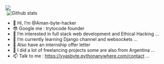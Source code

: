 <img style="display:block; margin-left:auto; margin-right:auto;" src="https://cutt.ly/6b1WJIw"><img>
![Github stats](https://github-readme-stats.vercel.app/api?username=Aman-byte-hacker)
- 👋 Hi, I’m @Aman-byte-hacker
- 😎 Google me : trytocode founder
- 👀 I’m interested in full stack web development and Ethical Hacking ...
- 🌱 I’m currently learning Django channel and websockets ...
- 🌱 Also have an internship offer letter
- 💞️ I did a lot of freelancing projects some are also from Argentina ...
- 📫 Talk to me : https://vyasbyte.pythonanywhere.com/contact ...

<!---
Aman-byte-hacker/Aman-byte-hacker is a ✨ special ✨ repository because its `README.md` (this file) appears on your GitHub profile.
You can click the Preview link to take a look at your changes.
--->
